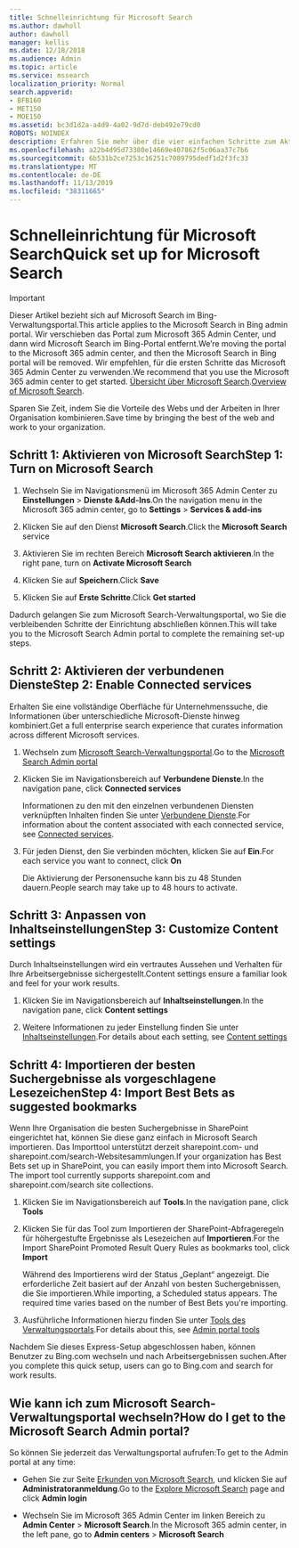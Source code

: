 ```yaml
---
title: Schnelleinrichtung für Microsoft Search
ms.author: dawholl
author: dawholl
manager: kellis
ms.date: 12/18/2018
ms.audience: Admin
ms.topic: article
ms.service: mssearch
localization_priority: Normal
search.appverid:
- BFB160
- MET150
- MOE150
ms.assetid: bc3d1d2a-a4d9-4a02-9d7d-deb492e79cd0
ROBOTS: NOINDEX
description: Erfahren Sie mehr über die vier einfachen Schritte zum Aktivieren und Verwenden von Microsoft Search.
ms.openlocfilehash: a22b4d95d73380e14669e407862f5c06aa37c7b6
ms.sourcegitcommit: 6b531b2ce7253c16251c7089795dedf1d2f3fc33
ms.translationtype: MT
ms.contentlocale: de-DE
ms.lasthandoff: 11/13/2019
ms.locfileid: "38311665"
---
```

# <a name="quick-set-up-for-microsoft-search"></a><span data-ttu-id="e64c0-103">Schnelleinrichtung für Microsoft Search</span><span class="sxs-lookup"><span data-stu-id="e64c0-103">Quick set up for Microsoft Search</span></span>

> [!IMPORTANT]
> <span data-ttu-id="e64c0-104">Dieser Artikel bezieht sich auf Microsoft Search im Bing-Verwaltungsportal.</span><span class="sxs-lookup"><span data-stu-id="e64c0-104">This article applies to the Microsoft Search in Bing admin portal.</span></span> <span data-ttu-id="e64c0-105">Wir verschieben das Portal zum Microsoft 365 Admin Center, und dann wird Microsoft Search im Bing-Portal entfernt.</span><span class="sxs-lookup"><span data-stu-id="e64c0-105">We’re moving the portal to the Microsoft 365 admin center, and then the Microsoft Search in Bing portal will be removed.</span></span> <span data-ttu-id="e64c0-106">Wir empfehlen, für die ersten Schritte das Microsoft 365 Admin Center zu verwenden.</span><span class="sxs-lookup"><span data-stu-id="e64c0-106">We recommend that you use the Microsoft 365 admin center to get started.</span></span> <span data-ttu-id="e64c0-107">[Übersicht über Microsoft Search](overview-microsoft-search.md).</span><span class="sxs-lookup"><span data-stu-id="e64c0-107">[Overview of Microsoft Search](overview-microsoft-search.md).</span></span>
    
<span data-ttu-id="e64c0-108">Sparen Sie Zeit, indem Sie die Vorteile des Webs und der Arbeiten in Ihrer Organisation kombinieren.</span><span class="sxs-lookup"><span data-stu-id="e64c0-108">Save time by bringing the best of the web and work to your organization.</span></span>
  
## <a name="step-1-turn-on-microsoft-search"></a><span data-ttu-id="e64c0-109">Schritt 1: Aktivieren von Microsoft Search</span><span class="sxs-lookup"><span data-stu-id="e64c0-109">Step 1: Turn on Microsoft Search</span></span>

1. <span data-ttu-id="e64c0-110">Wechseln Sie im Navigationsmenü im Microsoft 365 Admin Center zu **Einstellungen** \> **Dienste &amp;Add-Ins**.</span><span class="sxs-lookup"><span data-stu-id="e64c0-110">On the navigation menu in the Microsoft 365 admin center, go to **Settings** \> **Services &amp; add-ins**</span></span>
    
2. <span data-ttu-id="e64c0-111">Klicken Sie auf den Dienst **Microsoft Search**.</span><span class="sxs-lookup"><span data-stu-id="e64c0-111">Click the **Microsoft Search** service</span></span> 
    
3. <span data-ttu-id="e64c0-112">Aktivieren Sie im rechten Bereich **Microsoft Search aktivieren**.</span><span class="sxs-lookup"><span data-stu-id="e64c0-112">In the right pane, turn on **Activate Microsoft Search**</span></span>
    
4. <span data-ttu-id="e64c0-113">Klicken Sie auf **Speichern**.</span><span class="sxs-lookup"><span data-stu-id="e64c0-113">Click **Save**</span></span>
    
5. <span data-ttu-id="e64c0-114">Klicken Sie auf **Erste Schritte**.</span><span class="sxs-lookup"><span data-stu-id="e64c0-114">Click **Get started**</span></span>
  
<span data-ttu-id="e64c0-115">Dadurch gelangen Sie zum Microsoft Search-Verwaltungsportal, wo Sie die verbleibenden Schritte der Einrichtung abschließen können.</span><span class="sxs-lookup"><span data-stu-id="e64c0-115">This will take you to the Microsoft Search Admin portal to complete the remaining set-up steps.</span></span>
    
## <a name="step-2-enable-connected-services"></a><span data-ttu-id="e64c0-116">Schritt 2: Aktivieren der verbundenen Dienste</span><span class="sxs-lookup"><span data-stu-id="e64c0-116">Step 2: Enable Connected services</span></span>

<span data-ttu-id="e64c0-117">Erhalten Sie eine vollständige Oberfläche für Unternehmenssuche, die Informationen über unterschiedliche Microsoft-Dienste hinweg kombiniert.</span><span class="sxs-lookup"><span data-stu-id="e64c0-117">Get a full enterprise search experience that curates information across different Microsoft services.</span></span>
  
1. <span data-ttu-id="e64c0-118">Wechseln zum [Microsoft Search-Verwaltungsportal](https://www.bingforbusiness.com/admin).</span><span class="sxs-lookup"><span data-stu-id="e64c0-118">Go to the [Microsoft Search Admin portal](https://www.bingforbusiness.com/admin)</span></span>
    
2. <span data-ttu-id="e64c0-119">Klicken Sie im Navigationsbereich auf **Verbundene Dienste**.</span><span class="sxs-lookup"><span data-stu-id="e64c0-119">In the navigation pane, click **Connected services**</span></span>
    
    <span data-ttu-id="e64c0-120">Informationen zu den mit den einzelnen verbundenen Diensten verknüpften Inhalten finden Sie unter [Verbundene Dienste](connected-services.md).</span><span class="sxs-lookup"><span data-stu-id="e64c0-120">For information about the content associated with each connected service, see [Connected services](connected-services.md).</span></span>
    
3. <span data-ttu-id="e64c0-121">Für jeden Dienst, den Sie verbinden möchten, klicken Sie auf **Ein**.</span><span class="sxs-lookup"><span data-stu-id="e64c0-121">For each service you want to connect, click **On**</span></span>
    
    <span data-ttu-id="e64c0-122">Die Aktivierung der Personensuche kann bis zu 48 Stunden dauern.</span><span class="sxs-lookup"><span data-stu-id="e64c0-122">People search may take up to 48 hours to activate.</span></span>
    
## <a name="step-3-customize-content-settings"></a><span data-ttu-id="e64c0-123">Schritt 3: Anpassen von Inhaltseinstellungen</span><span class="sxs-lookup"><span data-stu-id="e64c0-123">Step 3: Customize Content settings</span></span>

<span data-ttu-id="e64c0-124">Durch Inhaltseinstellungen wird ein vertrautes Aussehen und Verhalten für Ihre Arbeitsergebnisse sichergestellt.</span><span class="sxs-lookup"><span data-stu-id="e64c0-124">Content settings ensure a familiar look and feel for your work results.</span></span> 
  
1. <span data-ttu-id="e64c0-125">Klicken Sie im Navigationsbereich auf **Inhaltseinstellungen**.</span><span class="sxs-lookup"><span data-stu-id="e64c0-125">In the navigation pane, click **Content settings**</span></span>
    
2. <span data-ttu-id="e64c0-126">Weitere Informationen zu jeder Einstellung finden Sie unter [Inhaltseinstellungen](content-settings.md).</span><span class="sxs-lookup"><span data-stu-id="e64c0-126">For details about each setting, see [Content settings](content-settings.md)</span></span>
    
## <a name="step-4-import-best-bets-as-suggested-bookmarks"></a><span data-ttu-id="e64c0-127">Schritt 4: Importieren der besten Suchergebnisse als vorgeschlagene Lesezeichen</span><span class="sxs-lookup"><span data-stu-id="e64c0-127">Step 4: Import Best Bets as suggested bookmarks</span></span>

<span data-ttu-id="e64c0-p102">Wenn Ihre Organisation die besten Suchergebnisse in SharePoint eingerichtet hat, können Sie diese ganz einfach in Microsoft Search importieren. Das Importtool unterstützt derzeit sharepoint.com- und sharepoint.com/search-Websitesammlungen.</span><span class="sxs-lookup"><span data-stu-id="e64c0-p102">If your organization has Best Bets set up in SharePoint, you can easily import them into Microsoft Search. The import tool currently supports sharepoint.com and sharepoint.com/search site collections.</span></span> 
  
1. <span data-ttu-id="e64c0-130">Klicken Sie im Navigationsbereich auf **Tools**.</span><span class="sxs-lookup"><span data-stu-id="e64c0-130">In the navigation pane, click **Tools**</span></span>
    
2. <span data-ttu-id="e64c0-131">Klicken Sie für das Tool zum Importieren der SharePoint-Abfrageregeln für höhergestufte Ergebnisse als Lesezeichen auf **Importieren**.</span><span class="sxs-lookup"><span data-stu-id="e64c0-131">For the Import SharePoint Promoted Result Query Rules as bookmarks tool, click **Import**</span></span>
    
    <span data-ttu-id="e64c0-p103">Während des Importierens wird der Status „Geplant“ angezeigt. Die erforderliche Zeit basiert auf der Anzahl von besten Suchergebnissen, die Sie importieren.</span><span class="sxs-lookup"><span data-stu-id="e64c0-p103">While importing, a Scheduled status appears. The required time varies based on the number of Best Bets you're importing.</span></span>
    
3. <span data-ttu-id="e64c0-134">Ausführliche Informationen hierzu finden Sie unter [Tools des Verwaltungsportals](admin-portal-tools.md).</span><span class="sxs-lookup"><span data-stu-id="e64c0-134">For details about this, see [Admin portal tools](admin-portal-tools.md)</span></span>
    
<span data-ttu-id="e64c0-135">Nachdem Sie dieses Express-Setup abgeschlossen haben, können Benutzer zu Bing.com wechseln und nach Arbeitsergebnissen suchen.</span><span class="sxs-lookup"><span data-stu-id="e64c0-135">After you complete this quick setup, users can go to Bing.com and search for work results.</span></span> 
  
## <a name="how-do-i-get-to-the-microsoft-search-admin-portal"></a><span data-ttu-id="e64c0-136">Wie kann ich zum Microsoft Search-Verwaltungsportal wechseln?</span><span class="sxs-lookup"><span data-stu-id="e64c0-136">How do I get to the Microsoft Search Admin portal?</span></span>

<span data-ttu-id="e64c0-137">So können Sie jederzeit das Verwaltungsportal aufrufen:</span><span class="sxs-lookup"><span data-stu-id="e64c0-137">To get to the Admin portal at any time:</span></span>
  
- <span data-ttu-id="e64c0-138">Gehen Sie zur Seite [Erkunden von Microsoft Search](https://www.bing.com/business/explore), und klicken Sie auf **Administratoranmeldung**.</span><span class="sxs-lookup"><span data-stu-id="e64c0-138">Go to the [Explore Microsoft Search](https://www.bing.com/business/explore) page and click **Admin login**</span></span>
    
- <span data-ttu-id="e64c0-139">Wechseln Sie im Microsoft 365 Admin Center im linken Bereich zu **Admin Center** \> **Microsoft Search**.</span><span class="sxs-lookup"><span data-stu-id="e64c0-139">In the Microsoft 365 admin center, in the left pane, go to **Admin centers** \> **Microsoft Search**</span></span>

  

